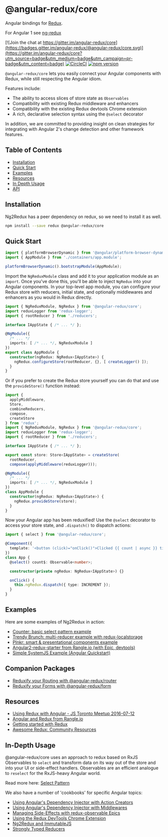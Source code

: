 # @angular-redux/core

Angular bindings for [Redux](https://github.com/reactjs/redux).

For Angular 1 see [ng-redux](https://github.com/wbuchwalter/ng-redux)

[![Join the chat at https://gitter.im/angular-redux/core](https://badges.gitter.im/angular-redux/@angular-redux/core.svg)](https://gitter.im/angular-redux/core?utm_source=badge&utm_medium=badge&utm_campaign=pr-badge&utm_content=badge)
[![CircleCI](https://img.shields.io/circleci/project/angular-redux/core/master.svg?maxAge=2592000)](https://circleci.com/gh/angular-redux/core/tree/master)
[![npm version](https://img.shields.io/npm/v/@angular-redux/core.svg)](https://www.npmjs.com/package/@angular-redux/core)

`@angular-redux/core` lets you easily connect your Angular components with Redux, while still respecting the Angular idiom.

Features include:
* The ability to access slices of store state as `Observables`
* Compatibility with existing Redux middleware and enhancers
* Compatibility with the existing Redux devtools Chrome extension
* A rich, declarative selection syntax using the `@select` decorator

In addition, we are committed to providing insight on clean strategies for integrating with Angular 2's change detection and other framework features.

## Table of Contents

- [Installation](#installation)
- [Quick Start](#quick-start)
- [Examples](#examples)
- [Resources](#resources)
- [In Depth Usage](#in-depth-usage)
- [API](docs/api.md)

## Installation

Ng2Redux has a peer dependency on redux, so we need to install it as well.

```sh
npm install --save redux @angular-redux/core
```

## Quick Start

```typescript
import { platformBrowserDynamic } from '@angular/platform-browser-dynamic';
import { AppModule } from './containers/app.module';

platformBrowserDynamic().bootstrapModule(AppModule);
```
Import the `NgReduxModule` class and add it to your application module as an
`import`. Once you've done this, you'll be able to inject `NgRedux` into your
Angular components. In your top-level app module, you
can configure your Redux store with reducers, initial state,
and optionally middlewares and enhancers as you would in Redux directly.

```typescript
import { NgReduxModule, NgRedux } from '@angular-redux/core';
import reduxLogger from 'redux-logger';
import { rootReducer } from './reducers';

interface IAppState { /* ... */ };

@NgModule({
  /* ... */
  imports: [ /* ... */, NgReduxModule ]
})
export class AppModule {
  constructor(ngRedux: NgRedux<IAppState>) {
    ngRedux.configureStore(rootReducer, {}, [ createLogger() ]);
  }
}
```

Or if you prefer to create the Redux store yourself you can do that and use the
`provideStore()` function instead:

```typescript
import {
  applyMiddleware,
  Store,
  combineReducers,
  compose,
  createStore
} from 'redux';
import { NgReduxModule, NgRedux } from '@angular-redux/core';
import reduxLogger from 'redux-logger';
import { rootReducer } from './reducers';

interface IAppState { /* ... */ };

export const store: Store<IAppState> = createStore(
  rootReducer,
  compose(applyMiddleware(reduxLogger)));

@NgModule({
  /* ... */
  imports: [ /* ... */, NgReduxModule ]
})
class AppModule {
  constructor(ngRedux: NgRedux<IAppState>) {
    ngRedux.provideStore(store);
  }
}
```

Now your Angular app has been reduxified! Use the `@select` decorator to
access your store state, and `.dispatch()` to dispatch actions:

```typescript
import { select } from '@angular-redux/core';

@Component({
  template: '<button (click)="onClick()">Clicked {{ count | async }} times</button>'
})
class App {
  @select() count$: Observable<number>;

  constructor(private ngRedux: NgRedux<IAppState>) {}

  onClick() {
    this.ngRedux.dispatch({ type: INCREMENT });
  }
}
```

## Examples

Here are some examples of Ng2Redux in action:

* [Counter: basic select pattern example](examples/counter)
* [Trendy Brunch: multi-reducer example with redux-localstorage](https://github.com/e-schultz/ng2-camp-example)
* [Plnkr: smart & presentational components example](https://plnkr.co/edit/XCGzzxoinM8cRAKp2huU?p=preview)
* [Angular2-redux-starter from Rangle.io (with Epic, devtools)](https://github.com/rangle/angular2-redux-starter)
* [Simple SystemJS Example (Angular Quickstart)](https://github.com/angular-redux/system-js-example)

## Companion Packages

* [Reduxify your Routing with @angular-redux/router](https://github.com/dagstuan/@angular-redux/router)
* [Reduxify your Forms with @angular-redux/form](https://github.com/clbond/@angular-redux/form)

## Resources

* [Using Redux with Angular - JS Toronto Meetup 2016-07-12](https://www.youtube.com/watch?v=s4xr2avwv3s)
* [Angular and Redux from Rangle.io](http://ngcourse.rangle.io/handout/redux/)
* [Getting started with Redux](https://egghead.io/courses/getting-started-with-redux)
* [Awesome Redux: Community Resources](https://github.com/xgrommx/awesome-redux)

## In-Depth Usage

@angular-redux/core uses an approach to redux based on RxJS Observables to `select` and transform
data on its way out of the store and into your UI or side-effect handlers. Observables
are an efficient analogue to `reselect` for the RxJS-heavy Angular world.

Read more here: [Select Pattern](docs/select-pattern.md)

We also have a number of 'cookbooks' for specific Angular topics:

* [Using Angular's Dependency Injector with Action Creators](docs/action-creator-service.md)
* [Using Angular's Dependency Injector with Middlewares](docs/di-middleware.md)
* [Managing Side-Effects with redux-observable Epics](docs/epics.md)
* [Using the Redux DevTools Chrome Extension](docs/redux-dev-tools.md)
* [Ng2Redux and ImmutableJS](docs/immutable-js.md)
* [Strongly Typed Reducers](docs/strongly-typed-reducers.md)
